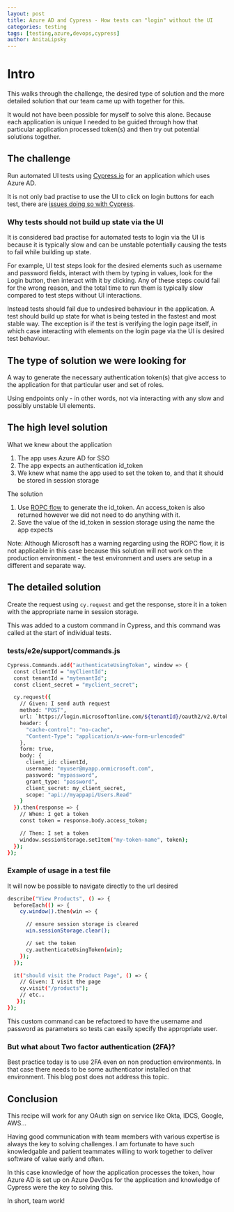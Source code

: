 ```yaml
---
layout: post
title: Azure AD and Cypress - How tests can "login" without the UI
categories: testing
tags: [testing,azure,devops,cypress]
author: AnitaLipsky 
---
```


# Intro

This walks through the challenge, the desired type of solution and the more detailed solution that our team came up with together for this.

It would not have been possible for myself to solve this alone.  Because each application is unique I needed to be guided through how that particular application processed token(s) and then try out potential solutions together.


## The challenge
Run automated UI tests using [Cypress.io](https://www.cypress.io/) for an application which uses Azure AD.

It is not only bad practise to use the UI to click on login buttons for each test, there are [issues doing so with Cypress](https://github.com/cypress-io/cypress/issues/1342).


### Why tests should not build up state via the UI

It is considered bad practise for automated tests to login via the UI is because it is typically slow and can be unstable potentially causing the tests to fail while building up state.

For example, UI test steps look for the desired elements such as username and password fields, interact with them by typing in values, look for the Login button, then interact with it by clicking.  Any of these steps could fail for the wrong reason, and the total time to run them is typically slow compared to test steps without UI interactions.

Instead tests should fail due to undesired behaviour in the application. A test should build up state for what is being tested in the fastest and most stable way.  The exception is if the test is verifying the login page itself, in which case interacting with elements on the login page via the UI is desired test behaviour.


## The type of solution we were looking for
A way to generate the necessary authentication token(s) that give access to the application for that particular user and set of roles.

Using endpoints only - in other words, not via interacting with any slow and possibly unstable UI elements.

## The high level solution


What we knew about the application

1. The app uses Azure AD for SSO
1. The app expects an authentication id_token
1. We knew what name the app used to set the token to, and that it should be stored in session storage

The solution

1. Use [ROPC flow](https://docs.microsoft.com/en-us/azure/active-directory/develop/v2-oauth-ropc#authorization-request) to generate the id_token. An access_token is also returned however we did not need to do anything with it.
2. Save the value of the id_token in session storage using the name the app expects

Note: Although Microsoft has a warning regarding using the ROPC flow, it is not applicable in this case because this solution will not work on the production environment - the test environment and users are setup in a different and separate way.

## The detailed solution

Create the request using ```cy.request``` and get the response, store it in a token with the appropriate name in session storage.

This was added to a custom command in Cypress, and this command was called at the start of individual tests.

### tests/e2e/support/commands.js


```bash
Cypress.Commands.add("authenticateUsingToken", window => {
  const clientId = "myClientId";
  const tenantId = "mytenantId";
  const client_secret = "myclient_secret";

  cy.request({
    // Given: I send auth request
    method: "POST",
    url: `https://login.microsoftonline.com/${tenantId}/oauth2/v2.0/token`,
    header: {
      "cache-control": "no-cache",
      "Content-Type": "application/x-www-form-urlencoded"
    },
    form: true,
    body: {
      client_id: clientId,
      username: "myuser@myapp.onmicrosoft.com",
      password: "mypassword",
      grant_type: "password",
      client_secret: my_client_secret,
      scope: "api://myappapi/Users.Read"
    }
  }).then(response => {
    // When: I get a token
    const token = response.body.access_token;

    // Then: I set a token
    window.sessionStorage.setItem("my-token-name", token);
  });
});
```


### Example of usage in a test file

It will now be possible to navigate directly to the url desired

```bash
describe("View Products", () => {
  beforeEach(() => {
    cy.window().then(win => {

      // ensure session storage is cleared
      win.sessionStorage.clear();

      // set the token
      cy.authenticateUsingToken(win);
    });
  });

  it("should visit the Product Page", () => {
    // Given: I visit the page
    cy.visit("/products");
    // etc..
   });
});
```

This custom command can be refactored to have the username and password as parameters so tests can easily specify the appropriate user.


### But what about Two factor authentication (2FA)?

Best practice today is to use 2FA even on non production environments.  In that case there needs to be some authenticator installed on that environment.  This blog post does not address this topic.


## Conclusion

This recipe will work for any OAuth sign on service like Okta, IDCS, Google, AWS...

Having good communication with team members with various expertise is always the key to solving challenges.  I am fortunate to have such knowledgable and patient teammates willing to work together to deliver software of value early and often.

In this case knowledge of how the application processes the token, how Azure AD is set up on Azure DevOps for the application and knowledge of Cypress were the key to solving this.

In short, team work!